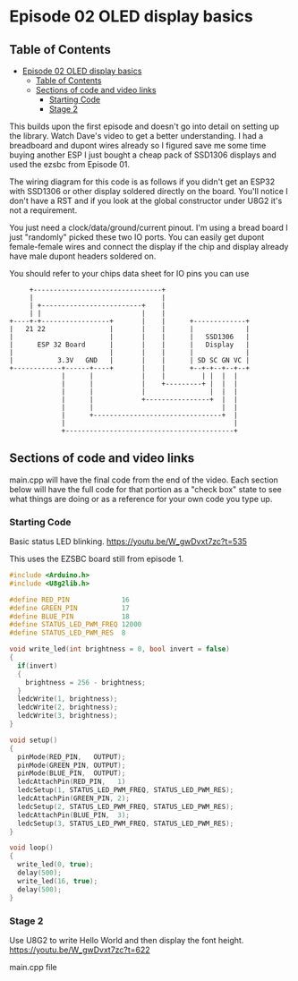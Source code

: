 # Episode 02 OLED display basics

## Table of Contents

- [Episode 02 OLED display basics](#episode-02-oled-display-basics)
  - [Table of Contents](#table-of-contents)
  - [Sections of code and video links](#sections-of-code-and-video-links)
    - [Starting Code](#starting-code)
    - [Stage 2](#stage-2)

This builds upon the first episode and doesn't go into detail on setting up the library. Watch Dave's video to get a better understanding. I had a breadboard and dupont wires already so I figured save me some time buying another ESP I just bought a cheap pack of SSD1306 displays and used the ezsbc from Episode 01.

The wiring diagram for this code is as follows if you didn't get an ESP32 with SSD1306 or other display soldered directly on the board.
You'll notice I don't have a RST and if you look at the global constructor under U8G2 it's not a requirement.

You just need a clock/data/ground/current pinout. I'm using a bread board I just "randomly" picked these two IO ports. You can easily get dupont female-female wires and connect the display if the chip and display already have male dupont headers soldered on.

You should refer to your chips data sheet for IO pins you can use

```text
     +--------------------------------+
     |                                |
     | +-------------------------+    |
     | |                         |    |
+----+-+-----------------+       |    |      +-------------+
|   21 22                |       |    |      |             |
|                        |       |    |      |   SSD1306   |
|      ESP 32 Board      |       |    |      |   Display   |
|                        |       |    |      |             |
|           3.3V   GND   |       |    |      | SD SC GN VC |
+------------+------+----+       |    |      +--+-+--+--+--+
             |      |            |    |         | |  |  |
             |      |            |    +---------+ |  |  |
             |      |            |                |  |  |
             |      |            +----------------+  |  |
             |      |                                |  |
             |      +--------------------------------+  |
             |                                          |
             +------------------------------------------+

```

## Sections of code and video links

main.cpp will have the final code from the end of the video. Each section below will have the full code for that portion as a "check box" state to see what things are doing or as a reference for your own code you type up.

### Starting Code

Basic status LED blinking. https://youtu.be/W_gwDvxt7zc?t=535

This uses the EZSBC board still from episode 1.

```c++
#include <Arduino.h>
#include <U8g2lib.h>

#define RED_PIN             16
#define GREEN_PIN           17
#define BLUE_PIN            18
#define STATUS_LED_PWM_FREQ 12000
#define STATUS_LED_PWM_RES  8

void write_led(int brightness = 0, bool invert = false)
{
  if(invert)
  {
    brightness = 256 - brightness;
  }
  ledcWrite(1, brightness);
  ledcWrite(2, brightness);
  ledcWrite(3, brightness);
}

void setup()
{
  pinMode(RED_PIN,   OUTPUT);
  pinMode(GREEN_PIN, OUTPUT);
  pinMode(BLUE_PIN,  OUTPUT);
  ledcAttachPin(RED_PIN,   1)
  ledcSetup(1, STATUS_LED_PWM_FREQ, STATUS_LED_PWM_RES);
  ledcAttachPin(GREEN_PIN, 2);
  ledcSetup(2, STATUS_LED_PWM_FREQ, STATUS_LED_PWM_RES);
  ledcAttachPin(BLUE_PIN,  3);
  ledcSetup(3, STATUS_LED_PWM_FREQ, STATUS_LED_PWM_RES);
}

void loop()
{
  write_led(0, true);
  delay(500);
  write_led(16, true);
  delay(500);
}
```

### Stage 2

Use U8G2 to write Hello World and then display the font height. https://youtu.be/W_gwDvxt7zc?t=622

main.cpp file
